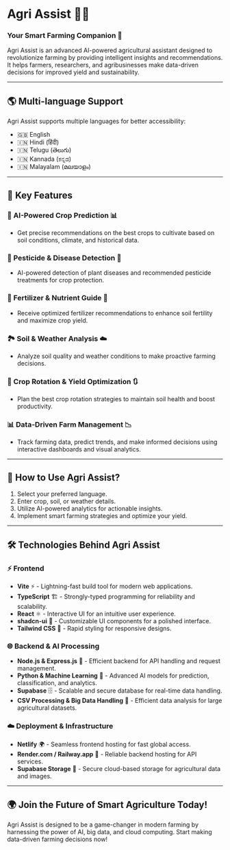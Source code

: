 # Agri Assist 🚜🌱

### Your Smart Farming Companion 🌾

Agri Assist is an advanced AI-powered agricultural assistant designed to revolutionize farming by providing intelligent insights and recommendations. It helps farmers, researchers, and agribusinesses make data-driven decisions for improved yield and sustainability.

---

## 🌎 Multi-language Support
Agri Assist supports multiple languages for better accessibility:

- 🇬🇧 English
- 🇮🇳 Hindi (हिंदी)
- 🇮🇳 Telugu (తెలుగు)
- 🇮🇳 Kannada (ಕನ್ನಡ)
- 🇮🇳 Malayalam (മലയാളം)

---

## 🌟 Key Features

### 🌱 AI-Powered Crop Prediction 📊
- Get precise recommendations on the best crops to cultivate based on soil conditions, climate, and historical data.

### 🦟 Pesticide & Disease Detection 🧴
- AI-powered detection of plant diseases and recommended pesticide treatments for crop protection.

### 🌿 Fertilizer & Nutrient Guide 🏡
- Receive optimized fertilizer recommendations to enhance soil fertility and maximize crop yield.

### 🏞️ Soil & Weather Analysis ☁️
- Analyze soil quality and weather conditions to make proactive farming decisions.

### 🔄 Crop Rotation & Yield Optimization 🔃
- Plan the best crop rotation strategies to maintain soil health and boost productivity.

### 📊 Data-Driven Farm Management 📉
- Track farming data, predict trends, and make informed decisions using interactive dashboards and visual analytics.

---

## 🚀 How to Use Agri Assist?

1. Select your preferred language.
2. Enter crop, soil, or weather details.
3. Utilize AI-powered analytics for actionable insights.
4. Implement smart farming strategies and optimize your yield.

---

## 🛠️ Technologies Behind Agri Assist

### ⚡ Frontend
- **Vite** ⚡ - Lightning-fast build tool for modern web applications.
- **TypeScript** 🏗️ - Strongly-typed programming for reliability and scalability.
- **React** ⚛️ - Interactive UI for an intuitive user experience.
- **shadcn-ui** 🎨 - Customizable UI components for a polished interface.
- **Tailwind CSS** 💨 - Rapid styling for responsive designs.

### 🌐 Backend & AI Processing
- **Node.js & Express.js** 🚀 - Efficient backend for API handling and request management.
- **Python & Machine Learning** 🤖 - Advanced AI models for prediction, classification, and analytics.
- **Supabase** 🗄️ - Scalable and secure database for real-time data handling.
- **CSV Processing & Big Data Handling** 📂 - Efficient data analysis for large agricultural datasets.

### ☁️ Deployment & Infrastructure
- **Netlify** 🌍 - Seamless frontend hosting for fast global access.
- **Render.com / Railway.app** 🚂 - Reliable backend hosting for API services.
- **Supabase Storage** 🔐 - Secure cloud-based storage for agricultural data and images.

---

## 🌍 Join the Future of Smart Agriculture Today!

Agri Assist is designed to be a game-changer in modern farming by harnessing the power of AI, big data, and cloud computing. Start making data-driven farming decisions now!

